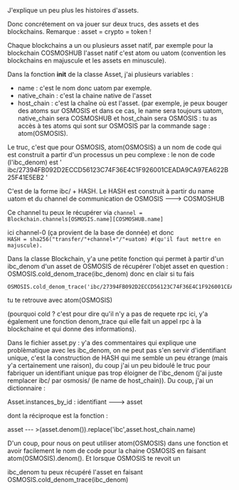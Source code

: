 J'explique un peu plus les histoires d'assets. 

Donc concrétement on va jouer sur deux trucs, des assets et des blockchains. Remarque : asset = crypto = token ! 

Chaque blockchains a un ou plusieurs asset natif, par exemple pour la blockchain COSMOSHUB l'asset natif c'est atom ou uatom (convention les blockchains en majuscule et les assets en minuscule). 

Dans la fonction __init__ de la  classe Asset, j'ai plusieurs variables :  

- name : c'est le nom donc uatom par exemple.
- native_chain : c'est la chaine native de l'asset
- host_chain   : c'est la chaîne où est l'asset. (par exemple, je peux bouger des atoms sur OSMOSIS et dans ce cas, le name sera toujours uatom, native_chain sera COSMOSHUB et host_chain sera OSMOSIS : tu as accès à tes atoms qui sont sur OSMOSIS par la commande sage : atom(OSMOSIS).

Le truc, c'est que pour OSMOSIS, atom(OSMOSIS) a un nom de code qui est construit a partir d'un processus un peu complexe  : le non de code (l'ibc_denom) est 
' ibc/27394FB092D2ECCD56123C74F36E4C1F926001CEADA9CA97EA622B25F41E5EB2 ' 

C'est de la forme ibc/ + HASH. Le HASH est construit à partir du name uatom et du channel de communication de OSMOSIS ---> COSMOSHUB 

Ce channel tu peux le récupérer via 
```channel = Blockchain.channels[OSMOSIS.name][COSMOSHUB.name]```

ici channel-0 (ça provient de la base de donnée) et donc  
```HASH = sha256("transfer/"+channel+"/"+uatom) #(qu'il faut mettre en majuscule).```  

Dans la classe Blockchain, y'a une petite fonction qui permet à partir d'un ibc_denom d'un asset de OSMOSIS de récupérer l'objet asset en question : 
OSMOSIS.cold_denom_trace(ibc_denom) donc en clair si tu fais 
```
OSMOSIS.cold_denom_trace('ibc/27394FB092D2ECCD56123C74F36E4C1F926001CEADA9CA97EA622B25F41E5EB2') 
```
tu te retrouve avec atom(OSMOSIS)

(pourquoi cold ? c'est pour dire qu'il n'y a pas de requete rpc ici, y'a également une fonction denom_trace qui elle fait un appel rpc à la blockchaine et qui donne des informations). 

Dans le fichier asset.py : y'a des commentaires qui explique une problèmatique avec les ibc_denom, on ne peut pas s'en servir d'identifiant unique, c'est la construction de HASH qui me semble un peu étrange (mais y'a certainement une raison), du coup j'ai un peu bidoulé le truc pour fabriquer un identifiant unique pas trop éloigner de l'ibc_denom (j'ai juste remplacer ibc/ par osmosis/ (le name de host_chain)). Du coup, j'ai un dictionnaire : 

Asset.instances_by_id : identifiant ---> asset 

dont la réciproque est la fonction : 

asset --- >(asset.denom()).replace('ibc',asset.host_chain.name)  

D'un coup, pour nous on peut utiliser atom(OSMOSIS) dans une fonction et avoir facilement le nom de code pour la chaine OSMOSIS en faisant atom(OSMOSIS).denom(). Et lorsque OSMOSIS te revoit un 

ibc_denom tu peux récupéré l'asset en faisant OSMOSIS.cold_denom_trace(ibc_denom)